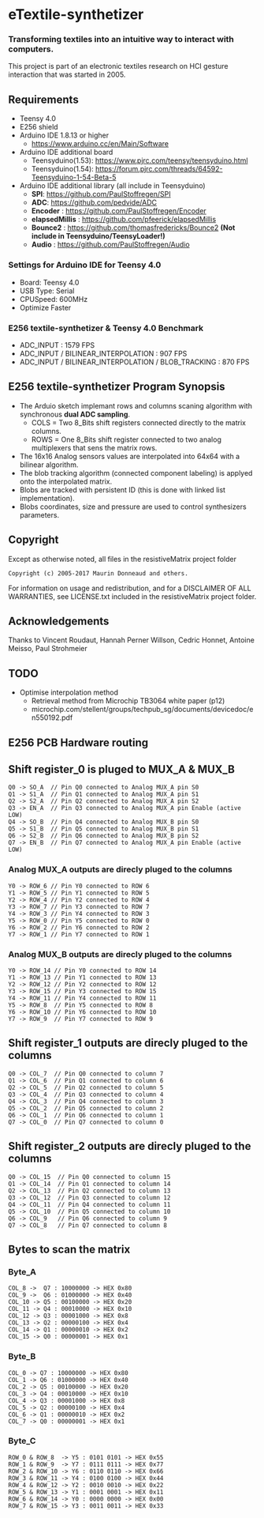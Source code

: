 # eTextile-synthetizer
### Transforming textiles into an intuitive way to interact with computers. 
This project is part of an electronic textiles research on HCI gesture interaction that was started in 2005.

## Requirements
- Teensy 4.0
- E256 shield
- Arduino IDE 1.8.13 or higher
  - https://www.arduino.cc/en/Main/Software
- Arduino IDE additional board
  - Teensyduino(1.53): https://www.pjrc.com/teensy/teensyduino.html
  - Teensyduino(1.54): https://forum.pjrc.com/threads/64592-Teensyduino-1-54-Beta-5
- Arduino IDE additional library (all include in Teensyduino)
  - **SPI**: https://github.com/PaulStoffregen/SPI
  - **ADC**: https://github.com/pedvide/ADC
  - **Encoder** : https://github.com/PaulStoffregen/Encoder 
  - **elapsedMillis** : https://github.com/pfeerick/elapsedMillis
  - **Bounce2** : https://github.com/thomasfredericks/Bounce2 **(Not include in Teensyduino/TeensyLoader!)**
  - **Audio** : https://github.com/PaulStoffregen/Audio

### Settings for Arduino IDE for Teensy 4.0
- Board:        Teensy 4.0
- USB Type:     Serial
- CPUSpeed:     600MHz
- Optimize      Faster

### E256 textile-synthetizer & Teensy 4.0 Benchmark
  - ADC_INPUT : 1579 FPS
  - ADC_INPUT / BILINEAR_INTERPOLATION : 907 FPS
  - ADC_INPUT / BILINEAR_INTERPOLATION / BLOB_TRACKING : 870 FPS

## E256 textile-synthetizer Program Synopsis
- The Arduio sketch implemant rows and columns scaning algorithm with synchronous **dual ADC sampling**.
  - COLS = Two 8_Bits shift registers connected directly to the matrix columns.
  - ROWS = One 8_Bits shift register connected to two analog multiplexers that sens the matrix rows.
- The 16x16 Analog sensors values are interpolated into 64x64 with a bilinear algorithm.
- The blob tracking algorithm (connected component labeling) is applyed onto the interpolated matrix.
- Blobs are tracked with persistent ID (this is done with linked list implementation).
- Blobs coordinates, size and pressure are used to control synthesizers parameters.

## Copyright
Except as otherwise noted, all files in the resistiveMatrix project folder

    Copyright (c) 2005-2017 Maurin Donneaud and others.

For information on usage and redistribution, and for a DISCLAIMER OF ALL
WARRANTIES, see LICENSE.txt included in the resistiveMatrix project folder.

## Acknowledgements
Thanks to Vincent Roudaut, Hannah Perner Willson, Cedric Honnet, Antoine Meisso, Paul Strohmeier

## TODO
- Optimise interpolation method
  - Retrieval method from Microchip TB3064 white paper (p12)
  - microchip.com/stellent/groups/techpub_sg/documents/devicedoc/en550192.pdf

## E256 PCB Hardware routing 

## Shift register_0 is pluged to MUX_A & MUX_B
    Q0 -> SO_A  // Pin Q0 connected to Analog MUX_A pin S0
    Q1 -> S1_A  // Pin Q1 connected to Analog MUX_A pin S1
    Q2 -> S2_A  // Pin Q2 connected to Analog MUX_A pin S2
    Q3 -> EN_A  // Pin Q3 connected to Analog MUX_A pin Enable (active LOW)
    Q4 -> SO_B  // Pin Q4 connected to Analog MUX_B pin S0
    Q5 -> S1_B  // Pin Q5 connected to Analog MUX_B pin S1
    Q6 -> S2_B  // Pin Q6 connected to Analog MUX_B pin S2
    Q7 -> EN_B  // Pin Q7 connected to Analog MUX_A pin Enable (active LOW)

### Analog MUX_A outputs are direcly pluged to the columns
    Y0 -> ROW_6 // Pin Y0 connected to ROW 6
    Y1 -> ROW_5 // Pin Y1 connected to ROW 5
    Y2 -> ROW_4 // Pin Y2 connected to ROW 4
    Y3 -> ROW_7 // Pin Y3 connected to ROW 7
    Y4 -> ROW_3 // Pin Y4 connected to ROW 3
    Y5 -> ROW_0 // Pin Y5 connected to ROW 0
    Y6 -> ROW_2 // Pin Y6 connected to ROW 2
    Y7 -> ROW_1 // Pin Y7 connected to ROW 1

### Analog MUX_B outputs are direcly pluged to the columns
    Y0 -> ROW_14 // Pin Y0 connected to ROW 14
    Y1 -> ROW_13 // Pin Y1 connected to ROW 13
    Y2 -> ROW_12 // Pin Y2 connected to ROW 12
    Y3 -> ROW_15 // Pin Y3 connected to ROW 15
    Y4 -> ROW_11 // Pin Y4 connected to ROW 11
    Y5 -> ROW_8  // Pin Y5 connected to ROW 8
    Y6 -> ROW_10 // Pin Y6 connected to ROW 10
    Y7 -> ROW_9  // Pin Y7 connected to ROW 9

## Shift register_1 outputs are direcly pluged to the columns
    Q0 -> COL_7  // Pin Q0 connected to column 7
    Q1 -> COL_6  // Pin Q1 connected to column 6
    Q2 -> COL_5  // Pin Q2 connected to column 5
    Q3 -> COL_4  // Pin Q3 connected to column 4
    Q4 -> COL_3  // Pin Q4 connected to column 3
    Q5 -> COL_2  // Pin Q5 connected to column 2
    Q6 -> COL_1  // Pin Q6 connected to column 1
    Q7 -> COL_0  // Pin Q7 connected to column 0

## Shift register_2 outputs are direcly pluged to the columns
    Q0 -> COL_15  // Pin Q0 connected to column 15
    Q1 -> COL_14  // Pin Q1 connected to column 14
    Q2 -> COL_13  // Pin Q2 connected to column 13
    Q3 -> COL_12  // Pin Q3 connected to column 12
    Q4 -> COL_11  // Pin Q4 connected to column 11
    Q5 -> COL_10  // Pin Q5 connected to column 10
    Q6 -> COL_9   // Pin Q6 connected to column 9
    Q7 -> COL_8   // Pin Q7 connected to column 8

## Bytes to scan the matrix

### Byte_A
    COL_8 ->  Q7 : 10000000 -> HEX 0x80
    COL_9 ->  Q6 : 01000000 -> HEX 0x40
    COL_10 -> Q5 : 00100000 -> HEX 0x20
    COL_11 -> Q4 : 00010000 -> HEX 0x10
    COL_12 -> Q3 : 00001000 -> HEX 0x8
    COL_13 -> Q2 : 00000100 -> HEX 0x4
    COL_14 -> Q1 : 00000010 -> HEX 0x2
    COL_15 -> Q0 : 00000001 -> HEX 0x1

### Byte_B
    COL_0 -> Q7 : 10000000 -> HEX 0x80
    COL_1 -> Q6 : 01000000 -> HEX 0x40
    COL_2 -> Q5 : 00100000 -> HEX 0x20
    COL_3 -> Q4 : 00010000 -> HEX 0x10
    COL_4 -> Q3 : 00001000 -> HEX 0x8
    COL_5 -> Q2 : 00000100 -> HEX 0x4
    COL_6 -> Q1 : 00000010 -> HEX 0x2
    COL_7 -> Q0 : 00000001 -> HEX 0x1

### Byte_C
    ROW_0 & ROW_8  -> Y5 : 0101 0101 -> HEX 0x55
    ROW_1 & ROW_9  -> Y7 : 0111 0111 -> HEX 0x77
    ROW_2 & ROW_10 -> Y6 : 0110 0110 -> HEX 0x66
    ROW_3 & ROW_11 -> Y4 : 0100 0100 -> HEX 0x44
    ROW_4 & ROW_12 -> Y2 : 0010 0010 -> HEX 0x22
    ROW_5 & ROW_13 -> Y1 : 0001 0001 -> HEX 0x11
    ROW_6 & ROW_14 -> Y0 : 0000 0000 -> HEX 0x00
    ROW_7 & ROW_15 -> Y3 : 0011 0011 -> HEX 0x33
